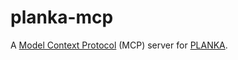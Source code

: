 # planka-mcp

A [Model Context Protocol](https://modelcontextprotocol.io) (MCP) server for [PLANKA](https://docs.planka.cloud).

